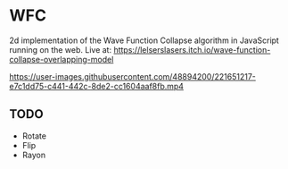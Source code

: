 # WFC

2d implementation of the Wave Function Collapse algorithm in JavaScript running on the web. Live at: https://lelserslasers.itch.io/wave-function-collapse-overlapping-model

https://user-images.githubusercontent.com/48894200/221651217-e7c1dd75-c441-442c-8de2-cc1604aaf8fb.mp4

## TODO

- Rotate
- Flip
- Rayon